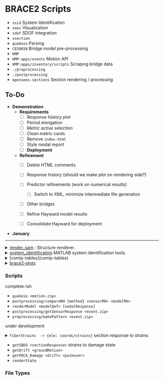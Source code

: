 # BRACE2 Scripts

- `ssid` System Identification
- `sees` Visualization
- `sdof` SDOF integration
- `xsection`
- `quakeio` Parsing
- `CE58658` Bridge model pre-processing
- `HMP`
- `HMP:apps/events`              Motion API
- `HMP:apps/inventory/scripts`   Scraping bridge data
- `./preprocessing`
- `./postprocessing`
- `opensees.sections` Section rendering / processing

## To-Do
- **Demonstration**
  - **Requirements**
      - [ ] *Response history plot*
      - [ ] Period elongation
      - [ ] *Metric active selection*
      - [ ] Clean metric cards
      - [ ] Remove `index.html`
      - [ ] Style modal report
      - [ ] **Deployment**

  - **Refinement**
    - [ ] Delete HTML comments
    - [ ] Response history (should we make plot on rendering side?)
    - [ ] Predictor refinements (work on numerical results)
      - [ ] Switch to XML, minimize intermediate file generation
    - [ ] Other bridges
    - [ ] Refine Hayward model results
    - [ ] Consolidate Hayward for deployment


- **January**

----------------------------------------


<details>
<summary>
<a href="render_sam">render_sam</a> : Structure renderer.
</summary>
  Contributors: Arpit Nema, Chrystal Chern, @claudioperez
</details>

<details>
<summary>
<a href="system_identification">system_identification</a> MATLAB system identification tools.
</summary>
  Contributors: Prof. Mosalam, @claudioperez
</details>

<details>
<summary>
[csmip-tables](csmip-tables)
</summary>
  Contributors: @claudioperez
</details>

<details>
<summary>
<a href="brace2-plots">brace2-plots</a> 
</summary>
  <a href="https://stackoverflow.com/questions/35851201/how-can-i-share-matplotlib-style">source</a>
  Contributors: @claudioperez, Arpit Nema
</details>

### Scripts
complete-ish
- `quakeio <motion.zip>`
- `postprocessing/compareRH {method} <sensorRH> <modelRH>`
- `renderModel <modelDef> [nodalResponse]`
- `postprocessing/getSensorResponse <event.zip>`
- `preprocessing/makePattern <event.zip>`

under development

<details><summary><code>fiberStrains <sectionResponse> -> {ele: coords/strains}</code> section response to strains
</summary>

</details>


- `getSBDS <sectionResponse>` strains to damage state
- `getDrift <groundMotion>`
- `getPDCA_Damage <drift> <pushover>`
- `renderState`

### File Types

